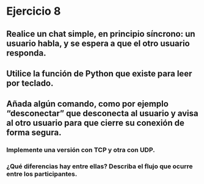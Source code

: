 # Ejercicio 8
## Realice un chat simple, en principio síncrono: un usuario habla, y se espera a que el otro usuario responda. 
## Utilice la función de Python que existe para leer por teclado. 
## Añada algún comando, como por ejemplo “desconectar” que desconecta al usuario y avisa al otro usuario para que cierre su conexión de forma segura.

### Implemente una versión con TCP y otra con UDP. 
### ¿Qué diferencias hay entre ellas? Describa el flujo que ocurre entre los participantes.